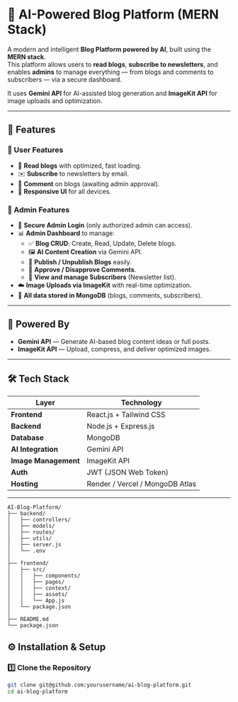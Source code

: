 # 🧠 AI-Powered Blog Platform (MERN Stack)

A modern and intelligent **Blog Platform powered by AI**, built using the **MERN stack**.  
This platform allows users to **read blogs**, **subscribe to newsletters**, and enables **admins** to manage everything — from blogs and comments to subscribers — via a secure dashboard.  

It uses **Gemini API** for AI-assisted blog generation and **ImageKit API** for image uploads and optimization.

---

## 🚀 Features

### 👤 User Features
- 📰 **Read blogs** with optimized, fast loading.
- ✉️ **Subscribe** to newsletters by email.
- 💬 **Comment** on blogs (awaiting admin approval).
- 📱 **Responsive UI** for all devices.

### 🔐 Admin Features
- 👑 **Secure Admin Login** (only authorized admin can access).
- 📊 **Admin Dashboard** to manage:
  - ✅ **Blog CRUD**: Create, Read, Update, Delete blogs.
  - 🖼 **AI Content Creation** via Gemini API.
  - 🧾 **Publish / Unpublish Blogs** easily.
  - 💬 **Approve / Disapprove Comments**.
  - 📧 **View and manage Subscribers** (Newsletter list).
- ☁️ **Image Uploads via ImageKit** with real-time optimization.
- 💾 **All data stored in MongoDB** (blogs, comments, subscribers).

---

## 🧠 Powered By

- **Gemini API** — Generate AI-based blog content ideas or full posts.
- **ImageKit API** — Upload, compress, and deliver optimized images.

---

## 🛠 Tech Stack

| Layer | Technology |
|-------|-------------|
| **Frontend** | React.js + Tailwind CSS |
| **Backend** | Node.js + Express.js |
| **Database** | MongoDB |
| **AI Integration** | Gemini API |
| **Image Management** | ImageKit API |
| **Auth** | JWT (JSON Web Token) |
| **Hosting** | Render / Vercel / MongoDB Atlas |

---

    AI-Blog-Platform/
    ├── backend/
    │   ├── controllers/
    │   ├── models/
    │   ├── routes/
    │   ├── utils/
    │   ├── server.js
    │   └── .env
    │
    ├── frontend/
    │   ├── src/
    │   │   ├── components/
    │   │   ├── pages/
    │   │   ├── context/
    │   │   ├── assets/
    │   │   └── App.js
    │   └── package.json
    │
    ├── README.md
    └── package.json



## ⚙️ Installation & Setup

### 1️⃣ Clone the Repository
```bash
git clone git@github.com:yourusername/ai-blog-platform.git
cd ai-blog-platform

